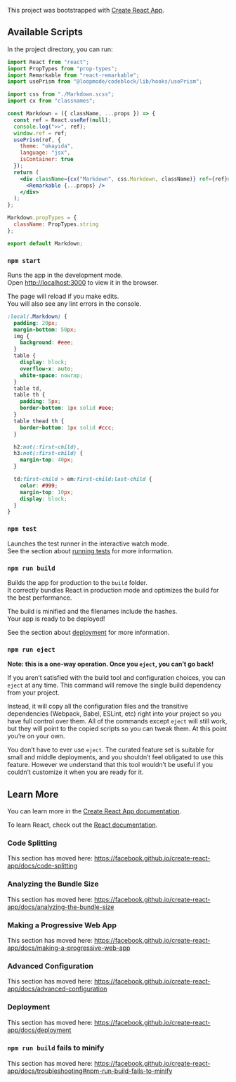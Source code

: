 This project was bootstrapped with [Create React App](https://github.com/facebook/create-react-app).

## Available Scripts

In the project directory, you can run:

```jsx
import React from "react";
import PropTypes from "prop-types";
import Remarkable from "react-remarkable";
import usePrism from "@loopmode/codeblock/lib/hooks/usePrism";

import css from "./Markdown.scss";
import cx from "classnames";

const Markdown = ({ className, ...props }) => {
  const ref = React.useRef(null);
  console.log(">>", ref);
  window.ref = ref;
  usePrism(ref, {
    theme: "okayida",
    language: "jsx",
    isContainer: true
  });
  return (
    <div className={cx("Markdown", css.Markdown, className)} ref={ref}>
      <Remarkable {...props} />
    </div>
  );
};

Markdown.propTypes = {
  className: PropTypes.string
};

export default Markdown;
```

### `npm start`

Runs the app in the development mode.<br>
Open [http://localhost:3000](http://localhost:3000) to view it in the browser.

The page will reload if you make edits.<br>
You will also see any lint errors in the console.

```scss
:local(.Markdown) {
  padding: 20px;
  margin-bottom: 50px;
  img {
    background: #eee;
  }
  table {
    display: block;
    overflow-x: auto;
    white-space: nowrap;
  }
  table td,
  table th {
    padding: 5px;
    border-bottom: 1px solid #eee;
  }
  table thead th {
    border-bottom: 1px solid #ccc;
  }

  h2:not(:first-child),
  h3:not(:first-child) {
    margin-top: 40px;
  }

  td:first-child > em:first-child:last-child {
    color: #999;
    margin-top: 10px;
    display: block;
  }
}
```

### `npm test`

Launches the test runner in the interactive watch mode.<br>
See the section about [running tests](https://facebook.github.io/create-react-app/docs/running-tests) for more information.

### `npm run build`

Builds the app for production to the `build` folder.<br>
It correctly bundles React in production mode and optimizes the build for the best performance.

The build is minified and the filenames include the hashes.<br>
Your app is ready to be deployed!

See the section about [deployment](https://facebook.github.io/create-react-app/docs/deployment) for more information.

### `npm run eject`

**Note: this is a one-way operation. Once you `eject`, you can’t go back!**

If you aren’t satisfied with the build tool and configuration choices, you can `eject` at any time. This command will remove the single build dependency from your project.

Instead, it will copy all the configuration files and the transitive dependencies (Webpack, Babel, ESLint, etc) right into your project so you have full control over them. All of the commands except `eject` will still work, but they will point to the copied scripts so you can tweak them. At this point you’re on your own.

You don’t have to ever use `eject`. The curated feature set is suitable for small and middle deployments, and you shouldn’t feel obligated to use this feature. However we understand that this tool wouldn’t be useful if you couldn’t customize it when you are ready for it.

## Learn More

You can learn more in the [Create React App documentation](https://facebook.github.io/create-react-app/docs/getting-started).

To learn React, check out the [React documentation](https://reactjs.org/).

### Code Splitting

This section has moved here: https://facebook.github.io/create-react-app/docs/code-splitting

### Analyzing the Bundle Size

This section has moved here: https://facebook.github.io/create-react-app/docs/analyzing-the-bundle-size

### Making a Progressive Web App

This section has moved here: https://facebook.github.io/create-react-app/docs/making-a-progressive-web-app

### Advanced Configuration

This section has moved here: https://facebook.github.io/create-react-app/docs/advanced-configuration

### Deployment

This section has moved here: https://facebook.github.io/create-react-app/docs/deployment

### `npm run build` fails to minify

This section has moved here: https://facebook.github.io/create-react-app/docs/troubleshooting#npm-run-build-fails-to-minify
